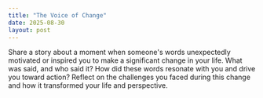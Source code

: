 ```yaml
---
title: "The Voice of Change"
date: 2025-08-30
layout: post
---
```


Share a story about a moment when someone's words unexpectedly motivated or inspired you to make a significant change in your life. What was said, and who said it? How did these words resonate with you and drive you toward action? Reflect on the challenges you faced during this change and how it transformed your life and perspective.
